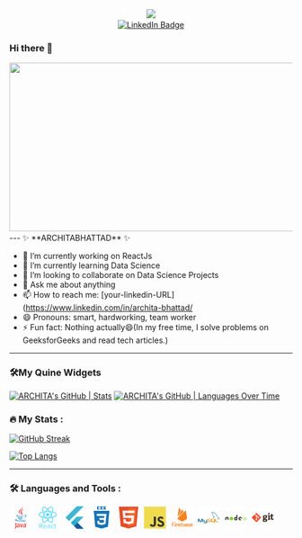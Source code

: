 <div id="header" align="center">
  <img src="https://media.giphy.com/media/M9gbBd9nbDrOTu1Mqx/giphy.gif" width="100"/>
</div>
<div id="badges" align="center">
  <a href="[your-linkedin-URL](https://www.linkedin.com/in/archita-bhattad/)">
    <img src="https://img.shields.io/badge/LinkedIn-blue?style=for-the-badge&logo=linkedin&logoColor=white" alt="LinkedIn Badge"/>
  </a>
</div>

### Hi there 👋

<div align="center">
  <img src="https://media.giphy.com/media/dWesBcTLavkZuG35MI/giphy.gif" width="600" height="300"/>
</div>
---
✨ **ARCHITABHATTAD** ✨ 

- 🔭 I’m currently working on ReactJs
- 🌱 I’m currently learning Data Science
- 👯 I’m looking to collaborate on Data Science Projects
- 💬 Ask me about anything 
- 📫 How to reach me: [your-linkedin-URL](https://www.linkedin.com/in/archita-bhattad/
- 😄 Pronouns: smart, hardworking, team worker
- ⚡ Fun fact: Nothing actually😄(In my free time, I solve problems on GeeksforGeeks and read tech articles.)
---
### :hammer_and_wrench:My Quine Widgets
[![ARCHITA's GitHub | Stats](https://stats.quine.sh/ARCHITA/github?theme=dark)](https://quine.sh)
[![ARCHITA's GitHub | Languages Over Time](https://stats.quine.sh/ARCHITA/languages-over-time?theme=dark)](https://quine.sh)

### :fire: My Stats :
[![GitHub Streak](http://github-readme-streak-stats.herokuapp.com?user=ARCHITABHATTAD&theme=dark&background=000000)](https://git.io/streak-stats)

[![Top Langs](https://github-readme-stats.vercel.app/api/top-langs/?username=ARCHITABHATTAD&layout=compact&theme=vision-friendly-dark)](https://github.com/ARCHITABHATTAD/github-readme-stats)

---

### :hammer_and_wrench: Languages and Tools :
<div>
  <img src="https://github.com/devicons/devicon/blob/master/icons/java/java-original-wordmark.svg" title="Java" alt="Java" width="40" height="40"/>&nbsp;
  <img src="https://github.com/devicons/devicon/blob/master/icons/react/react-original-wordmark.svg" title="React" alt="React" width="40" height="40"/>&nbsp;
  <img src="https://github.com/devicons/devicon/blob/master/icons/flutter/flutter-original.svg" title="CPP" alt="CPP" width="40" height="40"/>&nbsp;
  <img src="https://github.com/devicons/devicon/blob/master/icons/css3/css3-plain-wordmark.svg"  title="CSS3" alt="CSS" width="40" height="40"/>&nbsp;
  <img src="https://github.com/devicons/devicon/blob/master/icons/html5/html5-original.svg" title="HTML5" alt="HTML" width="40" height="40"/>&nbsp;
  <img src="https://github.com/devicons/devicon/blob/master/icons/javascript/javascript-original.svg" title="JavaScript" alt="JavaScript" width="40" height="40"/>&nbsp;
  <img src="https://github.com/devicons/devicon/blob/master/icons/firebase/firebase-plain-wordmark.svg" title="Firebase" alt="Firebase" width="40" height="40"/>&nbsp;
  <img src="https://github.com/devicons/devicon/blob/master/icons/mysql/mysql-original-wordmark.svg" title="MySQL"  alt="MySQL" width="40" height="40"/>&nbsp;
  <img src="https://github.com/devicons/devicon/blob/master/icons/nodejs/nodejs-original-wordmark.svg" title="NodeJS" alt="NodeJS" width="40" height="40"/>&nbsp;
  <img src="https://github.com/devicons/devicon/blob/master/icons/git/git-original-wordmark.svg" title="Git" **alt="Git" width="40" height="40"/>
</div>
